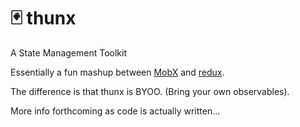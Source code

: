 # 🃏 thunx

A State Management Toolkit

Essentially a fun mashup between [MobX](https://github.com/mobxjs/mobx) and [redux](https://github.com/reactjs/redux).

The difference is that thunx is BYOO. (Bring your own observables).

More info forthcoming as code is actually written...
